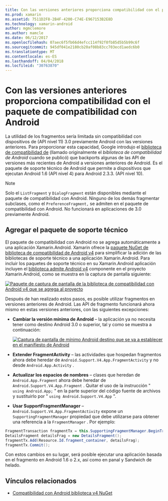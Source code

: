 ```yaml
---
title: Con las versiones anteriores proporciona compatibilidad con el paquete de compatibilidad con Android
ms.prod: xamarin
ms.assetid: 7511D2F8-2B4F-4200-C74E-E967153B2E8D
ms.technology: xamarin-android
author: mgmclemore
ms.author: mamcle
ms.date: 06/12/2017
ms.openlocfilehash: 07aec6f5fb66d4efcc114f92f0fb85d5b5b99c6f
ms.sourcegitcommit: 945df041e2180cb20af08b83cc703ecd1aedc6b0
ms.translationtype: MT
ms.contentlocale: es-ES
ms.lasthandoff: 04/04/2018
ms.locfileid: "30763870"
---
```

# <a name="providing-backwards-compatibility-with-the-android-support-package"></a>Con las versiones anteriores proporciona compatibilidad con el paquete de compatibilidad con Android

La utilidad de los fragmentos sería limitada sin compatibilidad con dispositivos de (API nivel 11) 3.0 previamente Android con las versiones anteriores. Para proporcionar esta capacidad, Google introdujo el [biblioteca de compatibilidad de](http://developer.android.com/sdk/compatibility-library.html) (llamado originalmente el *biblioteca de compatibilidad de Android* cuando se publicó) que backports algunas de las API de versiones más recientes de Android a versiones anteriores de Android. Es el paquete de soporte técnico de Android que permite a dispositivos que ejecutan Android 1.6 (API nivel 4) para Android 2.3.3. (API nivel 10).

> [!NOTE]
> Solo el `ListFragment` y `DialogFragment` están disponibles mediante el paquete de compatibilidad con Android. Ninguno de los demás fragmentar subclases, como el `PreferenceFragment,` se admiten en el paquete de compatibilidad con Android. No funcionará en aplicaciones de 3.0 previamente Android. 


## <a name="adding-the-support-package"></a>Agregar el paquete de soporte técnico

El paquete de compatibilidad con Android no se agrega automáticamente a una aplicación Xamarin.Android. Xamarin ofrece la [paquete NuGet de biblioteca de compatibilidad de Android v4](https://www.nuget.org/packages/Xamarin.Android.Support.v4/) para simplificar la adición de las bibliotecas de soporte técnico a una aplicación Xamarin.Android. Para incluir los paquetes de soporte técnico en su Xamarin.Android aplicación incluyen el [biblioteca admite Android v4](https://www.nuget.org/packages/Xamarin.Android.Support.v4/) componente en el proyecto Xamarin.Android, como se muestra en la captura de pantalla siguiente: 

[![Paquete de captura de pantalla de la biblioteca de compatibilidad con Android v4 que se agrega al proyecto](providing-backwards-compatibility-images/02-sml.png)](providing-backwards-compatibility-images/02.png#lightbox)

Después de han realizado estos pasos, es posible utilizar fragmentos en versiones anteriores de Android. Las API de fragmento funcionará ahora mismo en estas versiones anteriores, con las siguientes excepciones: 

-   **Cambiar la versión mínima de Android** &ndash; la aplicación ya no necesita tener como destino Android 3.0 o superior, tal y como se muestra a continuación: 

    [![Captura de pantalla de mínimo Android destino que se va a establecer en el manifiesto de Android](providing-backwards-compatibility-images/03-sml.png)](providing-backwards-compatibility-images/03.png#lightbox)

-   **Extender FragmentActivity** &ndash; las actividades que hospedan fragmentos ahora debe heredar de `Android.Support.V4.App.FragmentActivity` y no desde `Android.App.Activity` . 

-   **Actualizar los espacios de nombres** &ndash; clases que heredan de `Android.App.Fragment` ahora debe heredar de `Android.Support.V4.App.Fragment` . Quitar el uso de la instrucción " `using Android.App;` " en la parte superior del código fuente de archivos y sustituirlo por " `using Android.Support.V4.App` ". 

-   **Usar SupportFragmentManager** &ndash; `Android.Support.V4.App.FragmentActivity` expone un `SupportingFragmentManager` propiedad que debe utilizarse para obtener una referencia a la `FragmentManager` . Por ejemplo: 

```csharp
FragmentTransaction fragmentTx = this.SupportingFragmentManager.BeginTransaction();
DetailsFragment detailsFrag = new DetailsFragment();
fragmentTx.Add(Resource.Id.fragment_container, detailsFrag);
fragmentTx.Commit();
```

Con estos cambios en su lugar, será posible ejecutar una aplicación basada en el fragmento en Android 1.6 o 2.x, así como en panal y Sandwich de helado. 


## <a name="related-links"></a>Vínculos relacionados

- [Compatibilidad con Android biblioteca v4 NuGet](https://www.nuget.org/packages/Xamarin.Android.Support.v4/)
